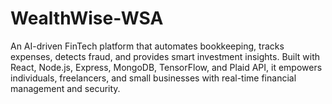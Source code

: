 # WealthWise-WSA
An AI-driven FinTech platform that automates bookkeeping, tracks expenses, detects fraud, and provides smart investment insights. Built with React, Node.js, Express, MongoDB, TensorFlow, and Plaid API, it empowers individuals, freelancers, and small businesses with real-time financial management and security.
